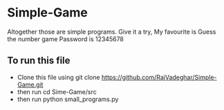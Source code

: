 # Simple-Game
Altogether those are simple programs. Give it a try, My favourite is Guess the number game
Password is 12345678


## To run this file
- Clone this file using git clone https://github.com/RajVadeghar/Simple-Game.git
- then run cd Sime-Game/src
- then run python small_programs.py
